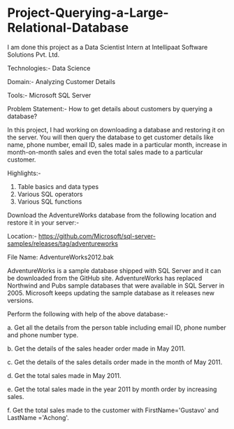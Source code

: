 # Project-Querying-a-Large-Relational-Database

I am done this project as a Data Scientist Intern at Intellipaat Software Solutions Pvt. Ltd.

Technologies:- Data Science

Domain:- Analyzing Customer Details

Tools:- Microsoft SQL Server

Problem Statement:- How to get details about customers by querying a database?

In this project, I had working on downloading a database and restoring it on the server. You will then query the database to get customer details like name, phone number, email ID, sales made in a particular month, increase in month-on-month sales and even the total sales made to a particular customer.

Highlights:-  
1. Table basics and data types
2. Various SQL operators
3. Various SQL functions

Download the AdventureWorks database from the following location and restore it in your server:-

Location:- https://github.com/Microsoft/sql-server-samples/releases/tag/adventureworks

File Name: AdventureWorks2012.bak

AdventureWorks is a sample database shipped with SQL Server and it can be downloaded from the GitHub site. AdventureWorks has replaced Northwind and Pubs sample databases that were available in SQL Server in 2005. Microsoft keeps updating the sample database as it releases new versions.

Perform the following with help of the above database:-

 a. Get all the details from the person table including email ID, phone number and phone number type.
 
 b. Get the details of the sales header order made in May 2011.
 
 c. Get the details of the sales details order made in the month of May 2011.
 
 d. Get the total sales made in May 2011.
 
 e. Get the total sales made in the year 2011 by month order by increasing sales.
 
 f. Get the total sales made to the customer with FirstName='Gustavo' and LastName ='Achong'.
